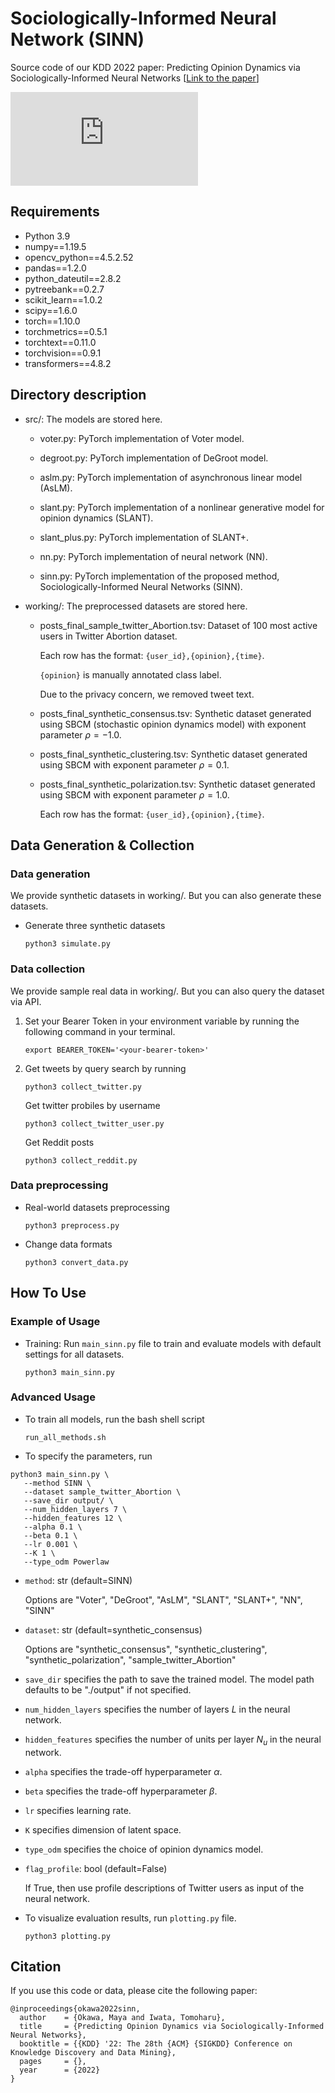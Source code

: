 # Sociologically-Informed Neural Network (SINN)

Source code of our KDD 2022 paper: Predicting Opinion Dynamics via Sociologically-Informed Neural Networks [[Link to the paper]()]

![SINN-overview](https://raw.githubusercontent.com/mayaokawa/opinion_dynamics/blob/main/image/SINN_overview.pdf)

## Requirements
* Python 3.9
* numpy==1.19.5
* opencv_python==4.5.2.52
* pandas==1.2.0
* python_dateutil==2.8.2
* pytreebank==0.2.7
* scikit_learn==1.0.2
* scipy==1.6.0
* torch==1.10.0
* torchmetrics==0.5.1
* torchtext==0.11.0
* torchvision==0.9.1
* transformers==4.8.2

## Directory description

- src/: The models are stored here. 

  - voter.py: PyTorch implementation of Voter model. 

  - degroot.py: PyTorch implementation of DeGroot model. 

  - aslm.py: PyTorch implementation of asynchronous linear model (AsLM). 

  - slant.py: PyTorch implementation of a nonlinear generative model for opinion dynamics (SLANT).  

  - slant_plus.py: PyTorch implementation of SLANT+.  

  - nn.py: PyTorch implementation of neural network (NN). 

  - sinn.py: PyTorch implementation of the proposed method, Sociologically-Informed Neural Networks (SINN). 

- working/: The preprocessed datasets are stored here.

  - posts_final_sample_twitter_Abortion.tsv: Dataset of 100 most active users in Twitter Abortion dataset. 

    Each row has the format: `{user_id},{opinion},{time}`.

    `{opinion}` is manually annotated class label.  

    Due to the privacy concern, we removed tweet text. 

  - posts_final_synthetic_consensus.tsv: Synthetic dataset generated using SBCM (stochastic opinion dynamics model) with exponent parameter $\rho=-1.0$.  

  - posts_final_synthetic_clustering.tsv: Synthetic dataset generated using SBCM with exponent parameter $\rho=0.1$.  

  - posts_final_synthetic_polarization.tsv: Synthetic dataset generated using SBCM with exponent parameter $\rho=1.0$.  

    Each row has the format: `{user_id},{opinion},{time}`.


## Data Generation & Collection

### Data generation

We provide synthetic datasets in working/. But you can also generate these datasets. 

- Generate three synthetic datasets

  ```
  python3 simulate.py
  ```

### Data collection

We provide sample real data in working/. But you can also query the dataset via API. 

1. Set your Bearer Token in your environment variable by running the following command in your terminal. 

   ```
   export BEARER_TOKEN='<your-bearer-token>'
   ```

2. Get tweets by query search by running 

   ```
   python3 collect_twitter.py
   ``` 

   Get twitter probiles by username
   ```
   python3 collect_twitter_user.py  
   ```    

   Get Reddit posts 
   ```
   python3 collect_reddit.py
   ```    

### Data preprocessing

- Real-world datasets preprocessing

  ```    
  python3 preprocess.py 
  ```    

- Change data formats 

  ```    
  python3 convert_data.py 
  ```    

## How To Use 

### Example of Usage

- Training: Run ```main_sinn.py``` file to train and evaluate models with default settings for all datasets. 
 
  ```
  python3 main_sinn.py 
  ``` 

### Advanced Usage

- To train all models, run the bash shell script 

  ```
  run_all_methods.sh
  ```

- To specify the parameters, run
```
python3 main_sinn.py \
   --method SINN \
   --dataset sample_twitter_Abortion \
   --save_dir output/ \
   --num_hidden_layers 7 \
   --hidden_features 12 \
   --alpha 0.1 \
   --beta 0.1 \
   --lr 0.001 \
   --K 1 \
   --type_odm Powerlaw
```

- `method`: str (default=SINN)

   Options are "Voter", "DeGroot", "AsLM", "SLANT", "SLANT+", "NN", "SINN"

- `dataset`: str (default=synthetic_consensus)

   Options are "synthetic_consensus", "synthetic_clustering", "synthetic_polarization", "sample_twitter_Abortion"

- `save_dir` specifies the path to save the trained model. The model path defaults to be "./output" if not specified.

- `num_hidden_layers` specifies the number of layers $L$ in the neural network.

- `hidden_features` specifies the number of units per layer $N_u$ in the neural network.

- `alpha` specifies the trade-off hyperparameter $\alpha$. 

- `beta` specifies the trade-off hyperparameter $\beta$. 

- `lr` specifies learning rate. 

- `K` specifies dimension of latent space. 

- `type_odm` specifies the choice of opinion dynamics model.  

- `flag_profile`: bool (default=False) 

   If True, then use profile descriptions of Twitter users as input of the neural network. 


- To visualize evaluation results, run ```plotting.py``` file.  

  ```
  python3 plotting.py 
  ``` 

## Citation

If you use this code or data, please cite the following paper: 

```
@inproceedings{okawa2022sinn,
  author    = {Okawa, Maya and Iwata, Tomoharu},
  title     = {Predicting Opinion Dynamics via Sociologically-Informed Neural Networks},
  booktitle = {{KDD} '22: The 28th {ACM} {SIGKDD} Conference on Knowledge Discovery and Data Mining},
  pages     = {},
  year      = {2022}
}
```
